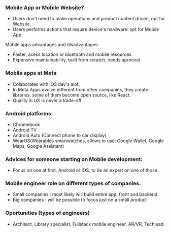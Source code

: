 ﻿### Mobile App or Mobile Website?

- Users don't need to make operations and product content driven, opt for  Website.
- Users performs actions that require device's hardware: opt for Mobile App.

Mobile apps advantages and disadvantages: 
- Faster, acess location or bluetooth and mobile resources
- Expensive maintainability, built from scratch, needs aprooval


### Mobile apps at Meta
- Colaborates with iOS dev's alot.
- In Meta Apps evolve different from other companies, they create libraries, some 
of them become open source, like React.
- Quality in UX is never a trade-off

### Android platforms:
  - Chromebook
  - Android TV
  - Android Auto (Connect phone to car display)
  - WearOS(Wearables smartwatches, allows to use: Google Wallet, Google Maps,
Google Assistant)

### Advices for someone starting on Mobile development:
  - Focus on one at first, Android or iOS, to be an expert on one of those.


### Mobile engineer role on different types of companies.
  - Small companies : most likely will build entire app, front and backend 
  - Big companies : will be possible to focus just on a small product


### Oportunities (types of engineers)
  - Architect, Library specialist, Fullstack mobile engineer, AR/VR, Techlead.




